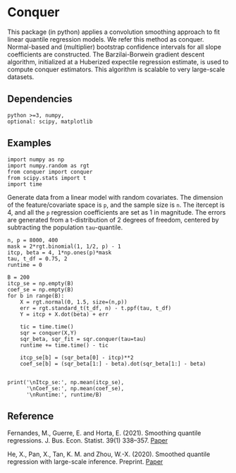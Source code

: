# Conquer
This package (in python) applies a convolution smoothing approach to fit linear quantile regression models. We refer this method as conquer. Normal-based and (multiplier) bootstrap confidence intervals for all slope coefficients are constructed. The Barzilai-Borwein gradient descent algorithm, initialized at a Huberized expectile regression estimate, is used to compute conquer estimators. This algorithm is scalable to very large-scale datasets.

## Dependencies

```
python >=3, numpy, 
optional: scipy, matplotlib
```

## Examples

```
import numpy as np
import numpy.random as rgt
from conquer import conquer
from scipy.stats import t
import time
```
Generate data from a linear model with random covariates. The dimension of the feature/covariate space is `p`, and the sample size is `n`. The itercept is 4, and all the `p` regression coefficients are set as 1 in magnitude. The errors are generated from a t-distribution of 2 degrees of freedom, centered by subtracting the population `tau`-quantile.

```
n, p = 8000, 400
mask = 2*rgt.binomial(1, 1/2, p) - 1
itcp, beta = 4, 1*np.ones(p)*mask
tau, t_df = 0.75, 2
runtime = 0

B = 200
itcp_se = np.empty(B)
coef_se = np.empty(B)
for b in range(B):
    X = rgt.normal(0, 1.5, size=(n,p))
    err = rgt.standard_t(t_df, n) - t.ppf(tau, t_df)
    Y = itcp + X.dot(beta) + err

    tic = time.time()
    sqr = conquer(X,Y)
    sqr_beta, sqr_fit = sqr.conquer(tau=tau)
    runtime += time.time() - tic

    itcp_se[b] = (sqr_beta[0] - itcp)**2
    coef_se[b] = (sqr_beta[1:] - beta).dot(sqr_beta[1:] - beta)
    
    
print('\nItcp_se:', np.mean(itcp_se),
      '\nCoef_se:', np.mean(coef_se),
      '\nRuntime:', runtime/B)
```



## Reference

Fernandes, M., Guerre, E. and Horta, E. (2021). Smoothing quantile regressions. J. Bus. Econ. Statist. 39(1) 338–357. [Paper](https://www.tandfonline.com/doi/abs/10.1080/07350015.2019.1660177?journalCode=ubes20)

He, X., Pan, X., Tan, K. M. and Zhou, W.-X. (2020). Smoothed quantile regression with large-scale inference. Preprint. [Paper](https://arxiv.org/pdf/2012.05187.pdf)
 
